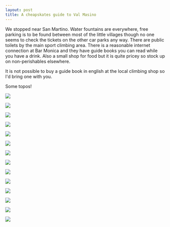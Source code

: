 ```yaml
---
layout: post
title: A cheapskates guide to Val Masino
---
```


We stopped near San Martino. Water fountains are everywhere, free parking is to be found between most of the little villages though no one seems to check the tickets on the other car parks any way. There are public toilets by the main sport climbing area. There is a reasonable internet connection at Bar Monica and they have guide books you can read while you have a drink. Also a small shop for food but it is quite pricey so stock up on non-perishables elsewhere.

It is not possible to buy a guide book in english at the local climbing shop so I'd bring one with you.

Some topos!


![](/assets/images/valMasinoTopos/IMG_20150726_153607.jpg)

![](/assets/images/valMasinoTopos/IMG_20150726_153801.jpg)

![](/assets/images/valMasinoTopos/IMG_20150729_150446.jpg)

![](/assets/images/valMasinoTopos/IMG_20150804_193115.jpg)

![](/assets/images/valMasinoTopos/IMG_20150804_193120.jpg)

![](/assets/images/valMasinoTopos/IMG_20150804_193126.jpg)

![](/assets/images/valMasinoTopos/IMG_20150805_110039.jpg)

![](/assets/images/valMasinoTopos/IMG_20150805_110128.jpg)

![](/assets/images/valMasinoTopos/IMG_20150805_154700.jpg)

![](/assets/images/valMasinoTopos/IMG_20150805_154718.jpg)

![](/assets/images/valMasinoTopos/IMG_20150805_184630.jpg)

![](/assets/images/valMasinoTopos/IMG_20150805_184644.jpg)

![](/assets/images/valMasinoTopos/IMG_20150806_103948.jpg)

![](/assets/images/valMasinoTopos/IMG_20150806_103958.jpg)
